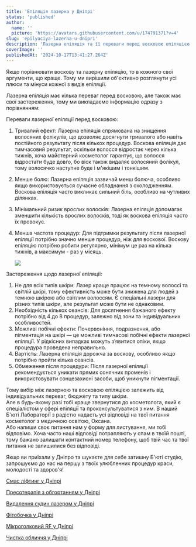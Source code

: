 ```yaml
---
title: 'Епіляція лазерна у Дніпрі'
status: 'published'
author:
  name: ''
  picture: 'https://avatars.githubusercontent.com/u/174791371?v=4'
slug: 'epilyaciya-lazerna-u-dnipri'
description: 'Лазерна епіляція та її переваги перед восковою епіляцією у Дніпрі'
coverImage: ''
publishedAt: '2024-10-17T13:41:27.264Z'
---
```


Якщо порівнювати воскову та лазерну епіляцію, то в кожного свої аргументи, що краще. Тому ми вирішили об'єктивно розглянути усі плюси та мінуси кожної з видів епіляції.

Лазерна епіляція має кілька переваг перед восковою, але також має свої застереження, тому ми викладаємо інформацію одразу з порівнянням:

Переваги лазерної епіляції перед восковою:

1. Тривалий ефект: Лазерна епіляція спрямована на знищення волосяних фолікулів, що дозволяє досягнути тривалого або навіть постійного результату після кількох процедур. Воскова епіляція дає тимчасовий результат, оскільки волосся відростає через кілька тижнів, хоча майстерний косметолог гарантує, що волосся відростати буде довго, бо віск також видаляє волосяний фолікул, тому волосячко наступне буде і м'якішим і тонкішим.

2. Менше болю: Лазерна епіляція зазвичай менш болюча, особливо якщо використовується сучасне обладнання з охолодженням. Воскова епіляція часто викликає сильний біль, особливо на чутливих ділянках.

3. Мінімальний ризик врослих волосків: Лазерна епіляція допомагає зменшити кількість врослих волосків, тоді як воскова епіляція часто їх провокує.

4. Менша частота процедур: Для підтримки результату після лазерної епіляції потрібно значно менше процедур, ніж для воскової. Воскову епіляцію потрібно робити регулярно, мінімум це раз на кілька тижнів, а максимум - раз у місяць.

   ![](/images/cosmetolog-oksana-rozbeyko-dnipro-540x360-U4OT.jpg)

Застереження щодо лазерної епіляції:

1. Не для всіх типів шкіри: Лазер краще працює на темному волоссі та світлій шкірі, тому ефективність може бути знижена для людей з темною шкірою або світлим волоссям. Є спеціальні лазери для різних типів шкіри, але результат може бути не однаковим.
2. Необхідність кількох сеансів: Для досягнення бажаного ефекту потрібно від 4 до 8 процедур, залежно від зони та індивідуальних особливостей.
3. Можливі побічні ефекти: Почервоніння, подразнення, або пігментація на шкірі — це можливі тимчасові побічні ефекти лазерної епіляції. У рідкісних випадках можуть з’явитися опіки, якщо процедура проведена неправильно.
4. Вартість: Лазерна епіляція дорожча за воскову, особливо якщо потрібно пройти кілька сеансів.
5. Обмеження після процедури: Після лазерної епіляції рекомендується уникати прямих сонячних променів і використовувати сонцезахисні засоби, щоб уникнути пігментації.

Тому вибір між лазерною та восковою епіляцією залежить від індивідуальних переваг, бюджету та типу шкіри.\
Але в будь-якому разі тобі краще звернутися до косметолога, який є спеціалістом у сфері епіляції та проконсультуватися з ним. В наший Б'юті Лабораторії з радістю надасть усі відповіді на твої питання косметолог з медичною освітою, Оксана.\
Або напиши своє питання нам у форму для листування, ми тобі відповімо. Хоча часто наші відповіді потрапляють у спам в твоїй пошті, тому бажано залишати контактний номер телефону, щоб твій час та твої питання не залишилися без відповіді.

Якщо ви приїхали у Дніпро та шукаєте для себе затишну Б'юті студію, запрошуємо до нас на першу з твоїх улюбленних процедур краси, молодості та здоров'я!

[Смас ліфтинг у Дніпрі](https://cosmetcab.dp.ua/services/Smas-lifting-v-Dnipri)

[Пресотерапія з обгортанням у Дніпрі](https://cosmetcab.dp.ua/services/Presoterapiya-v-Dnipri)

[Видалення судин лазером у Дніпрі](https://cosmetcab.dp.ua/outstatic/services/vydalennya-sudin-lazerom-y-dnipri)

[Фітобочка у Дніпрі](https://cosmetcab.dp.ua/services/Fitobochka-v-Dnipri)

[Мікроголковий RF у Дніпрі](https://cosmetcab.dp.ua/services/Mikroholkovyy-RF-v-Dnipri)

[Чистка обличчя у Дніпрі](https://cosmetcab.dp.ua/services/Chistka-Oblichchya)